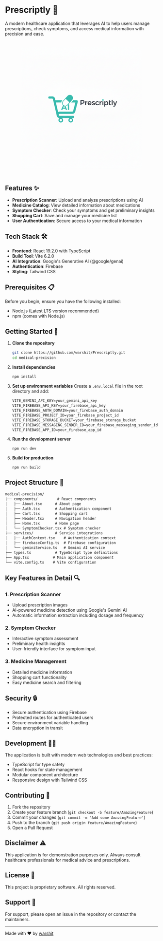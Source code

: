 # Prescriptly 🏥

A modern healthcare application that leverages AI to help users manage prescriptions, check symptoms, and access medical information with precision and ease.

<div align="center">
  <img src="logo.png" alt="Prescriptly Logo" width="400" style="margin: 20px 0;" />
</div>

## Features ✨

- **Prescription Scanner**: Upload and analyze prescriptions using AI
- **Medicine Catalog**: View detailed information about medications
- **Symptom Checker**: Check your symptoms and get preliminary insights
- **Shopping Cart**: Save and manage your medicine list
- **User Authentication**: Secure access to your medical information

## Tech Stack 🛠️

- **Frontend**: React 19.2.0 with TypeScript
- **Build Tool**: Vite 6.2.0
- **AI Integration**: Google's Generative AI (@google/genai)
- **Authentication**: Firebase
- **Styling**: Tailwind CSS

## Prerequisites 📋

Before you begin, ensure you have the following installed:
- Node.js (Latest LTS version recommended)
- npm (comes with Node.js)

## Getting Started 🚀

1. **Clone the repository**
   ```bash
   git clone https://github.com/warshit/Prescriptly.git
   cd medical-precision
   ```

2. **Install dependencies**
   ```bash
   npm install
   ```

3. **Set up environment variables**
   Create a `.env.local` file in the root directory and add:
   ```env
   VITE_GEMINI_API_KEY=your_gemini_api_key
   VITE_FIREBASE_API_KEY=your_firebase_api_key
   VITE_FIREBASE_AUTH_DOMAIN=your_firebase_auth_domain
   VITE_FIREBASE_PROJECT_ID=your_firebase_project_id
   VITE_FIREBASE_STORAGE_BUCKET=your_firebase_storage_bucket
   VITE_FIREBASE_MESSAGING_SENDER_ID=your_firebase_messaging_sender_id
   VITE_FIREBASE_APP_ID=your_firebase_app_id
   ```

4. **Run the development server**
   ```bash
   npm run dev
   ```

5. **Build for production**
   ```bash
   npm run build
   ```

## Project Structure 📁

```
medical-precision/
├── components/         # React components
│   ├── About.tsx      # About page
│   ├── Auth.tsx       # Authentication component
│   ├── Cart.tsx       # Shopping cart
│   ├── Header.tsx     # Navigation header
│   ├── Home.tsx       # Home page
│   └── SymptomChecker.tsx # Symptom checker
├── services/          # Service integrations
│   ├── AuthContext.tsx    # Authentication context
│   ├── firebaseConfig.ts  # Firebase configuration
│   └── geminiService.ts   # Gemini AI service
├── types.ts           # TypeScript type definitions
├── App.tsx           # Main application component
└── vite.config.ts    # Vite configuration
```

## Key Features in Detail 🔍

### 1. Prescription Scanner
- Upload prescription images
- AI-powered medicine detection using Google's Gemini AI
- Automatic information extraction including dosage and frequency

### 2. Symptom Checker
- Interactive symptom assessment
- Preliminary health insights
- User-friendly interface for symptom input

### 3. Medicine Management
- Detailed medicine information
- Shopping cart functionality
- Easy medicine search and filtering

## Security 🔒

- Secure authentication using Firebase
- Protected routes for authenticated users
- Secure environment variable handling
- Data encryption in transit

## Development 👩‍💻

The application is built with modern web technologies and best practices:
- TypeScript for type safety
- React hooks for state management
- Modular component architecture
- Responsive design with Tailwind CSS

## Contributing 🤝

1. Fork the repository
2. Create your feature branch (`git checkout -b feature/AmazingFeature`)
3. Commit your changes (`git commit -m 'Add some AmazingFeature'`)
4. Push to the branch (`git push origin feature/AmazingFeature`)
5. Open a Pull Request

## Disclaimer ⚠️

This application is for demonstration purposes only. Always consult healthcare professionals for medical advice and prescriptions.

## License 📝

This project is proprietary software. All rights reserved.

## Support 💬

For support, please open an issue in the repository or contact the maintainers.

---
Made with ❤️ by [warshit](https://github.com/warshit)
